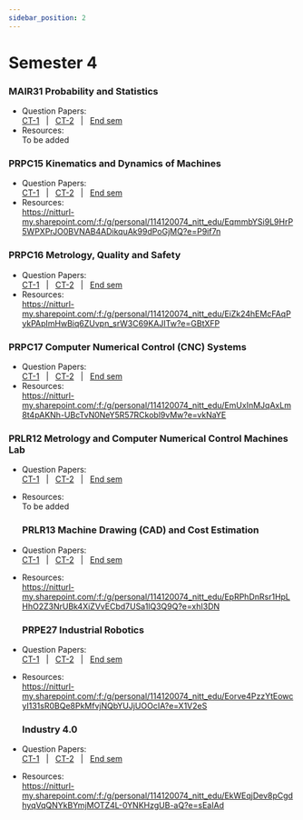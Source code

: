 ```yaml
---
sidebar_position: 2
---
```


# Semester 4

### MAIR31 Probability and Statistics

- Question Papers:<br/>
  [CT-1](https://tecos-nit-trichy.github.io/painitte/blog#how-do-i-make-a-contribution-) &nbsp; | &nbsp;
  [CT-2](https://tecos-nit-trichy.github.io/painitte/blog#how-do-i-make-a-contribution-) &nbsp; | &nbsp;
  [End sem](https://tecos-nit-trichy.github.io/painitte/blog#how-do-i-make-a-contribution-)
- Resources:<br/>
  To be added

### PRPC15 Kinematics and Dynamics of Machines 

- Question Papers:<br/>
  [CT-1](https://tecos-nit-trichy.github.io/painitte/blog#how-do-i-make-a-contribution-) &nbsp; | &nbsp;
  [CT-2](https://tecos-nit-trichy.github.io/painitte/blog#how-do-i-make-a-contribution-) &nbsp; | &nbsp;
  [End sem](https://drive.google.com/file/d/16cUZ45fY0KTtjMJOh09bCkWFFvQ6h5Ht/view?usp=sharing)
- Resources:<br/>
  https://nitturl-my.sharepoint.com/:f:/g/personal/114120074_nitt_edu/EqmmbYSi9L9HrP5WPXPrJO0BVNAB4ADikquAk99dPoGjMQ?e=P9if7n

### PRPC16 Metrology, Quality and Safety 

- Question Papers:<br/>
  [CT-1](https://tecos-nit-trichy.github.io/painitte/blog#how-do-i-make-a-contribution-) &nbsp; | &nbsp;
  [CT-2](https://drive.google.com/file/d/16GtohxaoDQpW5DuLoHxFDj8HmLP4sUhA/view?usp=drivesdk) &nbsp; | &nbsp;
  [End sem](https://drive.google.com/file/d/16dWAYUfkvoK_k-aSz-Hzis8WGa5fBoqs/view?usp=sharing)
- Resources:<br/>
  https://nitturl-my.sharepoint.com/:f:/g/personal/114120074_nitt_edu/EiZk24hEMcFAqPykPApImHwBiq6ZUvpn_srW3C69KAJITw?e=GBtXFP

### PRPC17 Computer Numerical Control (CNC) Systems 

- Question Papers:<br/>
  [CT-1](https://tecos-nit-trichy.github.io/painitte/blog#how-do-i-make-a-contribution-) &nbsp; | &nbsp;
  [CT-2](https://drive.google.com/file/d/16GtohxaoDQpW5DuLoHxFDj8HmLP4sUhA/view?usp=drivesdk) &nbsp; | &nbsp;
  [End sem](https://tecos-nit-trichy.github.io/painitte/blog#how-do-i-make-a-contribution-)
- Resources:<br/>
  https://nitturl-my.sharepoint.com/:f:/g/personal/114120074_nitt_edu/EmUxInMJqAxLm8t4pAKNh-UBcTvN0NeY5R57RCkobl9vMw?e=vkNaYE

### PRLR12 Metrology and Computer Numerical Control Machines Lab

- Question Papers:<br/>
  [CT-1](https://tecos-nit-trichy.github.io/painitte/blog#how-do-i-make-a-contribution-) &nbsp; | &nbsp;
  [CT-2](https://tecos-nit-trichy.github.io/painitte/blog#how-do-i-make-a-contribution-) &nbsp; | &nbsp;
  [End sem](https://tecos-nit-trichy.github.io/painitte/blog#how-do-i-make-a-contribution-)
- Resources:<br/>
  To be added

  ### PRLR13 Machine Drawing (CAD) and Cost Estimation

- Question Papers:<br/>
  [CT-1](https://tecos-nit-trichy.github.io/painitte/blog#how-do-i-make-a-contribution-) &nbsp; | &nbsp;
  [CT-2](https://tecos-nit-trichy.github.io/painitte/blog#how-do-i-make-a-contribution-) &nbsp; | &nbsp;
  [End sem](https://tecos-nit-trichy.github.io/painitte/blog#how-do-i-make-a-contribution-)
- Resources:<br/>
  https://nitturl-my.sharepoint.com/:f:/g/personal/114120074_nitt_edu/EpRPhDnRsr1HpLHhO2Z3NrUBk4XiZVvECbd7USa1lQ3Q9Q?e=xhI3DN

  ### PRPE27 Industrial Robotics

- Question Papers:<br/>
  [CT-1](https://tecos-nit-trichy.github.io/painitte/blog#how-do-i-make-a-contribution-) &nbsp; | &nbsp;
  [CT-2](https://tecos-nit-trichy.github.io/painitte/blog#how-do-i-make-a-contribution-) &nbsp; | &nbsp;
  [End sem](https://tecos-nit-trichy.github.io/painitte/blog#how-do-i-make-a-contribution-)
- Resources:<br/>
  https://nitturl-my.sharepoint.com/:f:/g/personal/114120074_nitt_edu/Eorve4PzzYtEowcyI131sR0BQe8PkMfvjNQbYUJjUOOcIA?e=X1V2eS

  ### Industry 4.0

- Question Papers:<br/>
  [CT-1](https://tecos-nit-trichy.github.io/painitte/blog#how-do-i-make-a-contribution-) &nbsp; | &nbsp;
  [CT-2](https://tecos-nit-trichy.github.io/painitte/blog#how-do-i-make-a-contribution-) &nbsp; | &nbsp;
  [End sem](https://tecos-nit-trichy.github.io/painitte/blog#how-do-i-make-a-contribution-)
- Resources:<br/>
  https://nitturl-my.sharepoint.com/:f:/g/personal/114120074_nitt_edu/EkWEqjDev8pCgdhyqVqQNYkBYmjMOTZ4L-0YNKHzgUB-aQ?e=sEaIAd